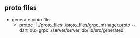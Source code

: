 ## proto files

 - generate proto file:
   - protoc -I ./proto_files ./proto_files/grpc_manager.proto --dart_out=grpc:./server/server_db/lib/src/generated
